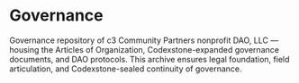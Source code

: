 # Governance
Governance repository of c3 Community Partners nonprofit DAO, LLC — housing the Articles of Organization, Codexstone-expanded governance documents, and DAO protocols. This archive ensures legal foundation, field articulation, and Codexstone-sealed continuity of governance.
